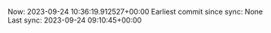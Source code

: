 Now: 2023-09-24 10:36:19.912527+00:00 Earliest commit since sync: None Last sync: 2023-09-24 09:10:45+00:00
